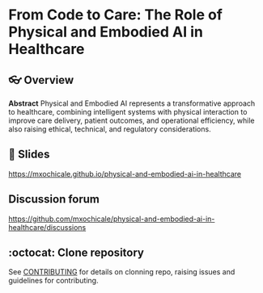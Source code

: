 # From Code to Care: The Role of Physical and Embodied AI in Healthcare

## :eyeglasses: Overview   
**Abstract** 
Physical and Embodied AI represents a transformative approach to healthcare, combining intelligent systems with physical interaction to improve care delivery, patient outcomes, and operational efficiency, while also raising ethical, technical, and regulatory considerations.

## :school_satchel: Slides

https://mxochicale.github.io/physical-and-embodied-ai-in-healthcare

## Discussion forum 

https://github.com/mxochicale/physical-and-embodied-ai-in-healthcare/discussions
  
## :octocat: Clone repository
See [CONTRIBUTING](CONTRIBUTING.md) for details on clonning repo, raising issues and guidelines for contributing.


